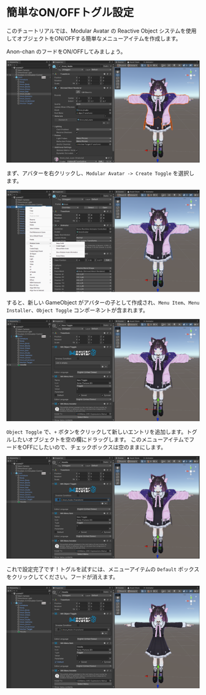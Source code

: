 ﻿---
sidebar_position: 3
---

# 簡単なON/OFFトグル設定

このチュートリアルでは、Modular Avatar の Reactive Object システムを使用してオブジェクトをON/OFFする簡単なメニューアイテムを作成します。

Anon-chan のフードをON/OFFしてみましょう。

![フード付きのあのんちゃん](0-initial.png)

まず、アバターを右クリックし、`Modular Avatar -> Create Toggle` を選択します。

![Create Toggle](1-menu.png)

すると、新しい GameObject がアバターの子として作成され、`Menu Item`、`Menu Installer`、`Object Toggle` コンポーネントが含まれます。

![コンポーネント類の初期状態](2-created.png)

`Object Toggle` で、`+` ボタンをクリックして新しいエントリを追加します。トグルしたいオブジェクトを空の欄にドラッグします。
このメニューアイテムでフードをOFFにしたいので、チェックボックスは空のままにします。

![完成！](3-configured.png)

これで設定完了です！トグルを試すには、メニューアイテムの `Default` ボックスをクリックしてください。フードが消えます。

![消えたフード](4-default-toggle.png)